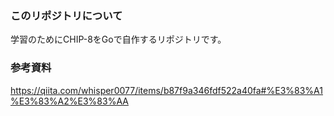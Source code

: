 ### このリポジトリについて
学習のためにCHIP-8をGoで自作するリポジトリです。


### 参考資料
https://qiita.com/whisper0077/items/b87f9a346fdf522a40fa#%E3%83%A1%E3%83%A2%E3%83%AA
